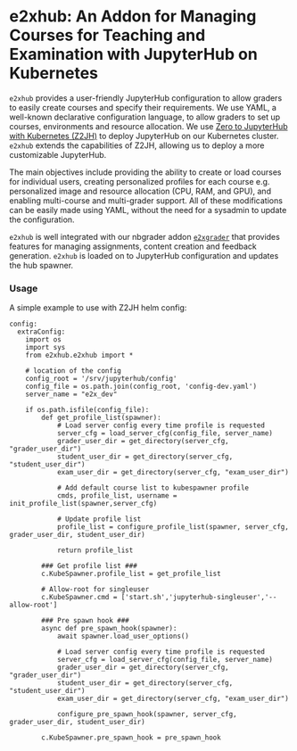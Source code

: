 # e2xhub: An Addon for Managing Courses for Teaching and Examination with JupyterHub on Kubernetes

`e2xhub` provides a user-friendly JupyterHub configuration to allow graders to easily create courses and specify their requirements. We use YAML, a well-known declarative configuration language, to allow graders to set up courses, environments and resource allocation. We use [Zero to JupyterHub with Kubernetes (Z2JH)](https://z2jh.jupyter.org) to deploy JupyterHub on our Kubernetes cluster. `e2xhub` extends the capabilities of Z2JH, allowing us to deploy a more customizable JupyterHub. 

The main objectives include providing the ability to create or load courses for individual users, creating personalized profiles for each course e.g. personalized image and resource allocation (CPU, RAM, and GPU), and enabling multi-course and multi-grader support. All of these modifications can be easily made using YAML, without the need for a sysadmin to update the configuration.

`e2xhub` is well integrated with our nbgrader addon [`e2xgrader`](https://github.com/DigiKlausur/e2xgrader) that provides features for managing assignments, content creation and feedback generation. `e2xhub` is loaded on to JupyterHub configuration and updates the hub spawner.

### Usage

A simple example to use with Z2JH helm config:

```
config:
  extraConfig:
    import os
    import sys
    from e2xhub.e2xhub import *

    # location of the config
    config_root = '/srv/jupyterhub/config'
    config_file = os.path.join(config_root, 'config-dev.yaml')
    server_name = "e2x_dev"

    if os.path.isfile(config_file):
        def get_profile_list(spawner):
            # Load server config every time profile is requested
            server_cfg = load_server_cfg(config_file, server_name)
            grader_user_dir = get_directory(server_cfg, "grader_user_dir")
            student_user_dir = get_directory(server_cfg, "student_user_dir")
            exam_user_dir = get_directory(server_cfg, "exam_user_dir")

            # Add default course list to kubespawner profile
            cmds, profile_list, username = init_profile_list(spawner,server_cfg)
            
            # Update profile list
            profile_list = configure_profile_list(spawner, server_cfg, grader_user_dir, student_user_dir)

            return profile_list
        
        ### Get profile list ###
        c.KubeSpawner.profile_list = get_profile_list
        
        # Allow-root for singleuser
        c.KubeSpawner.cmd = ['start.sh','jupyterhub-singleuser','--allow-root']

        ### Pre spawn hook ###        
        async def pre_spawn_hook(spawner):
            await spawner.load_user_options()

            # Load server config every time profile is requested
            server_cfg = load_server_cfg(config_file, server_name)
            grader_user_dir = get_directory(server_cfg, "grader_user_dir")
            student_user_dir = get_directory(server_cfg, "student_user_dir")
            exam_user_dir = get_directory(server_cfg, "exam_user_dir")

            configure_pre_spawn_hook(spawner, server_cfg, grader_user_dir, student_user_dir)
            
        c.KubeSpawner.pre_spawn_hook = pre_spawn_hook

```
